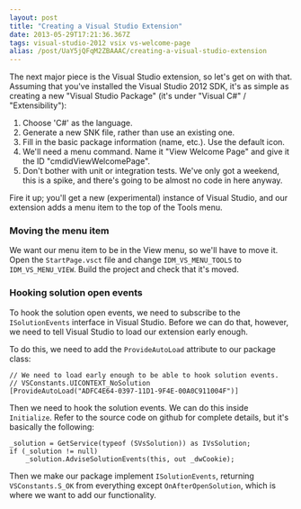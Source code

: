 ```yaml
---
layout: post
title: "Creating a Visual Studio Extension"
date: 2013-05-29T17:21:36.367Z
tags: visual-studio-2012 vsix vs-welcome-page
alias: /post/UaY5jQFqM2ZBAAAC/creating-a-visual-studio-extension
---
```


The next major piece is the Visual Studio extension, so let's get on with that. 
Assuming that you've installed the Visual Studio 2012 SDK, it's as simple as 
creating a new "Visual Studio Package" (it's under "Visual C#" / "Extensibility"):

1. Choose 'C#' as the language.
2. Generate a new SNK file, rather than use an existing one.
3. Fill in the basic package information (name, etc.). Use the default icon.
4. We'll need a menu command. Name it "View Welcome Page" and give it the ID "cmdidViewWelcomePage".
5. Don't bother with unit or integration tests. We've only got a weekend, this is a spike, and there's going to be almost no code in here anyway.

Fire it up; you'll get a new (experimental) instance of Visual Studio, and our 
extension adds a menu item to the top of the Tools menu.

### Moving the menu item ###

We want our menu item to be in the View menu, so we'll have to move it. Open the
`StartPage.vsct` file and change `IDM_VS_MENU_TOOLS` to `IDM_VS_MENU_VIEW`. 
Build the project and check that it's moved.

### Hooking solution open events ###

To hook the solution open events, we need to subscribe to the `ISolutionEvents` 
interface in Visual Studio. Before we can do that, however, we need to tell Visual 
Studio to load our extension early enough.

To do this, we need to add the `ProvideAutoLoad` attribute to our package class:

    // We need to load early enough to be able to hook solution events.
    // VSConstants.UICONTEXT_NoSolution
    [ProvideAutoLoad("ADFC4E64-0397-11D1-9F4E-00A0C911004F")]

Then we need to hook the solution events. We can do this inside `Initialize`. Refer
to the source code on github for complete details, but it's basically the following:

    _solution = GetService(typeof (SVsSolution)) as IVsSolution;
    if (_solution != null)
        _solution.AdviseSolutionEvents(this, out _dwCookie);

Then we make our package implement `ISolutionEvents`, returning `VSConstants.S_OK`
from everything except `OnAfterOpenSolution`, which is where we want to add our
functionality.
